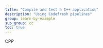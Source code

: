 ```yaml
---
title: "Compile and test a C++ application"
description: "Using Codefresh pipelines"
group: learn-by-example
sub_group: cc
toc: true
---
```


CPP